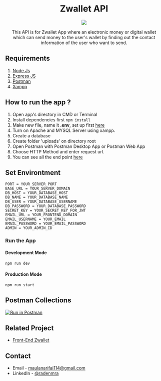 <h1 align="center">Zwallet API</h1>

<p align="center">
  <a href="https://nodejs.org/" target="blank">
    <img src="https://cdn-images-1.medium.com/max/871/1*d2zLEjERsrs1Rzk_95QU9A.png">
  </a>
</p>

<p align="center">
  This API is for Zwallet App where an electronic money or digital wallet which can send money to the user's wallet by finding out the contact information of the user who want to send.
</p>

## Requirements

1. [Node Js](https://nodejs.org/en/download/)
2. [Express JS](https://expressjs.com/en/starter/installing.html)
3. [Postman](https://www.getpostman.com/)
4. [Xampp](https://www.apachefriends.org/download.html)

## How to run the app ?

1. Open app's directory in CMD or Terminal
2. Install dependencies first
   `npm install`
3. Make new file, name it **.env**, set up first [here](#set-nvirontment)
4. Turn on Apache and MYSQL Server using xampp.
5. Create a database
6. Create folder 'uploads' on directory root
7. Open Postman with Postman Desktop App or Postman Web App
8. Choose HTTP Method and enter request url.
9. You can see all the end point [here](#postman-collections)

## Set Environtment

```
PORT = YOUR_SERVER_PORT
BASE_URL = YOUR_SERVER_DOMAIN
DB_HOST = YOUR_DATABASE_HOST
DB_NAME = YOUR_DATABASE_NAME
DB_USER = YOUR_DATABASE_USERNAME
DB_PASSWORD = YOUR_DATABASE_PASSWORD
SECRET_KEY = YOUR_SECRET_KEY_FOR_JWT
EMAIL_URL = YOUR_FRONTEND_DOMAIN
EMAIL_USERNAME = YOUR_EMAIL
EMAIL_PASSWORD = YOUR_EMAIL_PASSWORD
ADMIN = YOUR_ADMIN_ID
```

### Run the App

#### Development Mode

```
npm run dev
```

#### Production Mode

```
npm run start
```

## Postman Collections

[![Run in Postman](https://run.pstmn.io/button.svg)](https://app.getpostman.com/run-collection/8440ce58c5bda5694bb1)

## Related Project

- [Front-End Zwallet](https://github.com/maulanarifai114/frontend-zwallet)

<!-- CONTACT -->

## Contact

- Email - maulanarifai114@gmail.com
- LinkedIn - [@radenmra](https://www.linkedin.com/in/radenmra/)
